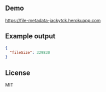 ## Demo
https://file-metadata-jackytck.herokuapp.com

## Example output
```json
{
  "fileSize": 329830
}
```

## License

MIT
